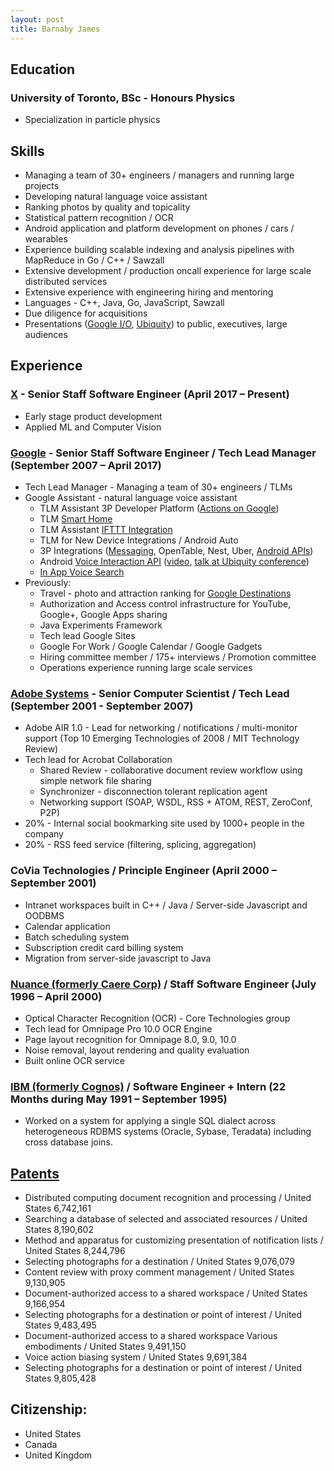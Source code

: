 ```yaml
---
layout: post
title: Barnaby James
---
```


## Education

### University of Toronto, BSc - Honours Physics
* Specialization in particle physics


## Skills
* Managing a team of 30+ engineers / managers and running large projects
* Developing natural language voice assistant
* Ranking photos by quality and topicality
* Statistical pattern recognition / OCR
* Android application and platform development on phones / cars / wearables
* Experience building scalable indexing and analysis pipelines with MapReduce in Go / C++ / Sawzall
* Extensive development / production oncall experience for large scale distributed services
* Extensive experience with engineering hiring and mentoring
* Languages - C++, Java, Go, JavaScript, Sawzall
* Due diligence for acquisitions
* Presentations ([Google I/O](https://www.youtube.com/watch?v=OW1A4XFRuyc), [Ubiquity](https://www.youtube.com/watch?v=mgudsc-Z468)) to public, executives, large audiences


## Experience

### [X](https://x.company/) - Senior Staff Software Engineer (April 2017 – Present)
* Early stage product development
* Applied ML and Computer Vision

### [Google](https://www.google.com) - Senior Staff Software Engineer / Tech Lead Manager (September 2007 – April 2017)

* Tech Lead Manager - Managing a team of 30+ engineers / TLMs
* Google Assistant - natural language voice assistant
    * TLM Assistant 3P Developer Platform ([Actions on Google](https://developers.google.com/actions/))
    * TLM [Smart Home](https://madeby.google.com/home/features/#?filters=entertainment,answers,manage,plan,fun,home&feature=control-your-home9) 
    * TLM Assistant [IFTTT Integration](https://ifttt.com/google_assistant)
    * TLM for New Device Integrations / Android Auto
    * 3P Integrations ([Messaging](https://www.engadget.com/2015/07/28/android-voice-commands-for-messaging-apps/), OpenTable, Nest, Uber, [Android APIs](https://developers.google.com/voice-actions/system/))
    * Android [Voice Interaction API](https://developers.google.com/voice-actions/interaction/) ([video](https://www.youtube.com/watch?v=OW1A4XFRuyc), [talk at Ubiquity conference](https://www.youtube.com/watch?v=mgudsc-Z468))
    * [In App Voice Search](http://android-developers.blogspot.com/2014/10/the-fastest-route-between-voice-search.html)
* Previously:
    * Travel - photo and attraction ranking for [Google Destinations](https://www.google.com/destination/compare?q=usa+destinations&espv=2&biw=1436&bih=803&site=search&output=search&dest_mid=/m/09c7w0&sa=X&ved=0ahUKEwj8oeah59HPAhUW12MKHXXeB7YQ6tEBCCsoBTAA)
    * Authorization and Access control infrastructure for YouTube, Google+, Google Apps sharing
    * Java Experiments Framework
    * Tech lead Google Sites
    * Google For Work / Google Calendar / Google Gadgets
    * Hiring committee member / 175+ interviews / Promotion committee
    * Operations experience running large scale services

### [Adobe Systems](http://www.adobe.com) - Senior Computer Scientist / Tech Lead (September 2001 - September 2007)

* Adobe AIR 1.0 - Lead for networking / notifications / multi-monitor support (Top 10 Emerging Technologies of 2008 / MIT Technology Review)
* Tech lead for Acrobat Collaboration
  * Shared Review - collaborative document review workflow using simple network file sharing
  * Synchronizer - disconnection tolerant replication agent
  * Networking support (SOAP, WSDL, RSS + ATOM, REST, ZeroConf, P2P)
* 20% - Internal social bookmarking site used by 1000+ people in the company
* 20% - RSS feed service (filtering, splicing, aggregation)

### CoVia Technologies / Principle Engineer (April 2000 – September 2001)

* Intranet workspaces built in C++ / Java / Server-side Javascript and OODBMS
* Calendar application
* Batch scheduling system
* Subscription credit card billing system
* Migration from server-side javascript to Java

### [Nuance (formerly Caere Corp)](https://www.nuance.com/print-capture-and-pdf-solutions/optical-character-recognition/omnipage.html) / Staff Software Engineer (July 1996 – April 2000)

* Optical Character Recognition (OCR) - Core Technologies group
* Tech lead for Omnipage Pro 10.0 OCR Engine
* Page layout recognition for Omnipage 8.0, 9.0, 10.0
* Noise removal, layout rendering and quality evaluation
* Built online OCR service

### [IBM (formerly Cognos)](https://www.ibm.com/products/cognos-analytics) / Software Engineer + Intern (22 Months during May 1991 – September 1995)

* Worked on a system for applying a single SQL dialect across heterogeneous RDBMS systems (Oracle, Sybase, Teradata) including cross database joins.

## [Patents](http://patft.uspto.gov/netacgi/nph-Parser?Sect1=PTO2&Sect2=HITOFF&p=1&u=%2Fnetahtml%2FPTO%2Fsearch-bool.html&r=0&f=S&l=50&TERM1=james-barnaby&FIELD1=INNM&co1=OR&TERM2=james-barnaby-john&FIELD2=INNM&d=PTXT)

* Distributed computing document recognition and processing / United States 6,742,161
* Searching a database of selected and associated resources / United States 8,190,602
* Method and apparatus for customizing presentation of notification lists / United States 8,244,796
* Selecting photographs for a destination / United States 9,076,079
* Content review with proxy comment management / United States 9,130,905
* Document-authorized access to a shared workspace / United States 9,166,954
* Selecting photographs for a destination or point of interest / United States 9,483,495
* Document-authorized access to a shared workspace Various embodiments / United States 9,491,150
* Voice action biasing system / United States 9,691,384
* Selecting photographs for a destination or point of interest / United States 9,805,428

## Citizenship:
* United States
* Canada
* United Kingdom
